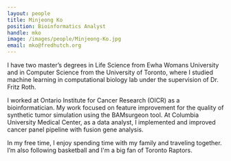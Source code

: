 ```yaml
---
layout: people
title: Minjeong Ko
position: Bioinformatics Analyst
handle: mko
image: /images/people/Minjeong-Ko.jpg
email: mko@fredhutch.org
---
```


I have two master’s degrees in Life Science from Ewha Womans University and in Computer Science from the University of Toronto, where I studied machine learning in computational biology lab under the supervision of Dr. Fritz Roth. 

I worked at Ontario Institute for Cancer Research (OICR) as a bioinformatician. My work focused on feature improvement for the quality of synthetic tumor simulation using the BAMsurgeon tool. At Columbia University Medical Center, as a data analyst,  I implemented and improved cancer panel pipeline with fusion gene analysis.

In my free time, I enjoy spending time with my family and traveling together. I’m also following basketball and I'm a big fan of Toronto Raptors.
